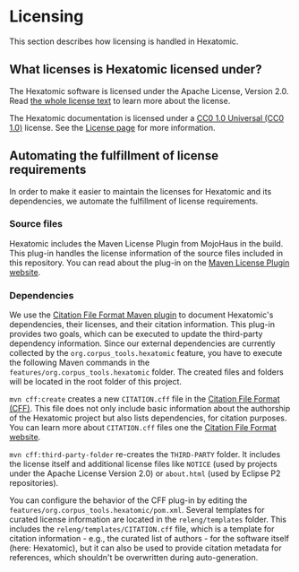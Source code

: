 # Licensing

This section describes how licensing is handled in Hexatomic.

## What licenses is Hexatomic licensed under?

The Hexatomic software is licensed under the Apache License, Version 2.0.
Read [the whole license text](http://web.archive.org/web/20191017082353/http://www.apache.org/licenses/LICENSE-2.0) to learn more about the license.

The Hexatomic documentation is licensed under a [CC0 1.0 Universal (CC0 1.0)](https://creativecommons.org/publicdomain/zero/1.0/legalcode) license. 
See the [License page](../../LICENSE.html) for more information.

## Automating the fulfillment of license requirements

In order to make it easier to maintain the licenses for Hexatomic and its dependencies, 
we automate the fulfillment of license requirements.

### Source files

Hexatomic includes the Maven License Plugin from MojoHaus in the build.
This plug-in handles the license information of the source files included in this repository.
You can read about the plug-in on the [Maven License Plugin website](http://www.mojohaus.org/license-maven-plugin/index.html).

### Dependencies

We use the [Citation File Format Maven plugin](https://github.com/hexatomic/cff-maven-plugin) to
document Hexatomic's dependencies, their licenses, and their citation information.
This plug-in provides two goals, which can be executed to update the third-party dependency information.
Since our external dependencies are currently collected by the `org.corpus_tools.hexatomic` feature,
you have to execute the following Maven commands in the `features/org.corpus_tools.hexatomic` folder.
The created files and folders will be located in the root folder of this project.

`mvn cff:create` creates a new `CITATION.cff` file in the [Citation File Format (CFF)](https://citation-file-format.github.io/).
This file does not only include basic information about the authorship of the Hexatomic project but also lists dependencies, for citation purposes.
You can learn more about `CITATION.cff` files one the [Citation File Format website](https://citation-file-format.github.io/).

`mvn cff:third-party-folder` re-creates the `THIRD-PARTY` folder.
It includes the license itself and additional license files like `NOTICE` (used by projects under the Apache License Version 2.0) or `about.html` (used by Eclipse P2 repositories). 

You can configure the behavior of the CFF plug-in by editing the `features/org.corpus_tools.hexatomic/pom.xml`.
Several templates for curated license information are located in the `releng/templates` folder.
This includes the `releng/templates/CITATION.cff` file, which is a template for citation information - e.g., the curated list of authors - for the software itself (here: Hexatomic),
but it can also be used to provide citation metadata for references, which shouldn't be overwritten during auto-generation.
